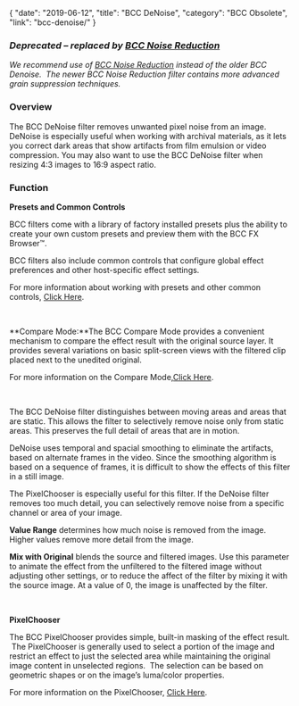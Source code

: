 {
"date": "2019-06-12",
"title": "BCC DeNoise",
"category": "BCC Obsolete",
"link": "bcc-denoise/"
}

 ### *Deprecated – replaced by [BCC Noise Reduction](/documentation/continuum/bcc-noise-reduction)*


*We recommend use of [BCC Noise Reduction](/documentation/continuum/bcc-noise-reduction) instead of the older BCC Denoise.  The newer BCC Noise Reduction filter contains more advanced grain suppression techniques.*


### Overview


The BCC DeNoise filter removes unwanted pixel noise from an image. DeNoise is especially useful when working with archival materials, as it lets you correct dark areas that show artifacts from film emulsion or video compression. You may also want to use the BCC DeNoise filter when resizing 4:3 images to 16:9 aspect ratio.


### Function


**Presets and Common Controls**


BCC filters come with a library of factory installed presets plus the ability to create your own custom presets and preview them with the BCC FX Browser™.


BCC filters also include common controls that configure global effect preferences and other host-specific effect settings.


For more information about working with presets and other common controls, [Click Here](/documentation/continuum/bcc-common-controls/).

 


**Compare Mode:**The BCC Compare Mode provides a convenient mechanism to compare the effect result with the original source layer. It provides several variations on basic split-screen views with the filtered clip placed next to the unedited original.


For more information on the Compare Mode,[Click Here](/documentation/continuum/bcc-compare-mode/).

 


The BCC DeNoise filter distinguishes between moving areas and areas that are static. This allows the filter to selectively remove noise only from static areas. This preserves the full detail of areas that are in motion.


DeNoise uses temporal and spacial smoothing to eliminate the artifacts, based on alternate frames in the video. Since the smoothing algorithm is based on a sequence of frames, it is difficult to show the effects of this filter in a still image.


The PixelChooser is especially useful for this filter. If the DeNoise filter removes too much detail, you can selectively remove noise from a specific channel or area of your image.


**Value Range** determines how much noise is removed from the image. Higher values remove more detail from the image.


**Mix with Original** blends the source and filtered images. Use this parameter to animate the effect from the unfiltered to the filtered image without adjusting other settings, or to reduce the affect of the filter by mixing it with the source image. At a value of 0, the image is unaffected by the filter.


 


**PixelChooser**


The BCC PixelChooser provides simple, built-in masking of the effect result.  The PixelChooser is generally used to select a portion of the image and restrict an effect to just the selected area while maintaining the original image content in unselected regions.  The selection can be based on geometric shapes or on the image’s luma/color properties.


For more information on the PixelChooser, [Click Here](/documentation/continuum/bcc-pixel-chooser/).

 